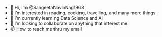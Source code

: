 - 👋 Hi, I’m @SangeetaNavinNag1968
- 👀 I’m interested in reading, cooking, travelling, and many more things.
- 🌱 I’m currently learning Data Science and AI
- 💞️ I’m looking to collaborate on anything that interest me.
- 📫 How to reach me thru my email

<!---
SangeetaNavinNag1968/SangeetaNavinNag1968 is a ✨ special ✨ repository because its `README.md` (this file) appears on your GitHub profile.
You can click the Preview link to take a look at your changes.
--->
